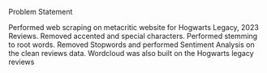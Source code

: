 Problem Statement

Performed web scraping on metacritic website for Hogwarts Legacy, 2023 Reviews. Removed accented and special characters. Performed stemming to root words. Removed Stopwords and performed Sentiment Analysis on the clean reviews data. Wordcloud was also built on the Hogwarts legacy reviews
